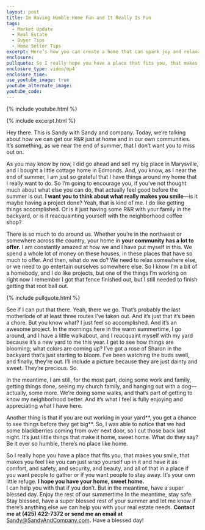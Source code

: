 ```yaml
---
layout: post
title: Im Having Humble Home Fun and It Really Is Fun
tags:
  - Market Update
  - Real Estate
  - Buyer Tips
  - Home Seller Tips
excerpt: Here’s how you can create a home that can spark joy and relaxation.
enclosure:
pullquote: So I really hope you have a place that fits you, that makes you smile.
enclosure_type: video/mp4
enclosure_time:
use_youtube_image: true
youtube_alternate_image:
youtube_code:
---
```

{% include youtube.html %}

{% include excerpt.html %}

Hey there. This is Sandy with Sandy and company. Today, we’re talking about how we can get our R&R just at home and in our own communities. It’s something, as we near the end of summer, that I don’t want you to miss out on.

As you may know by now, I did go ahead and sell my big place in Marysville, and I bought a little cottage home in Edmonds. And, you know, as I near the end of summer, I am just so grateful that I have things around my home that I really want to do. So I’m going to encourage you, if you’ve not thought much about what else you can do, that actually feel good before the summer is out. **I want you to think about what really makes you smile**—is it maybe having a project done? Yeah, that is kind of me. I do like getting things accomplished. Or is it just having some R&R with your family in the backyard, or is it reacquainting yourself with the neighborhood coffee shop?

There is so much to do around us. Whether you’re in the northwest or somewhere across the country, your home in **your community has a lot to offer.** I am constantly amazed at how we and I have put myself in this. We spend a whole lot of money on these houses, in these places that have so much to offer. And then, what do we do? We need to relax somewhere else, or we need to go entertain ourselves somewhere else. So I know I’m a bit of a homebody, and I do like projects, but one of the things I’m working on right now I remember I got that fence finished out, but I still needed to finish getting that root ball out.

{% include pullquote.html %}

See if I can put that there. Yeah, there we go. That’s probably the last motherlode of at least three routes I’ve taken out. And it’s just that it’s been a chore. But you know what? I just feel so accomplished. And it’s an awesome project. In the mornings here in the warm summertime, I go around, and I have a little walkabout, and I reacquaint myself with my yard because it’s a new yard to me this year. I get to see how things are blooming; what colors are coming up? I’ve got a rose of Sharon in the backyard that’s just starting to bloom. I’ve been watching the buds swell, and finally, they’re out. I’ll include a picture because they are just dainty and sweet. They’re precious. So.

In the meantime, I am still, for the most part, doing some work and family, getting things done, seeing my church family, and hanging out with a dog—actually, some more. We’re doing some walks, and that’s part of getting to know my neighborhood better. And it’s what I feel is fully enjoying and appreciating what I have here.

Another thing is that if you are out working in your yard**, you get a chance to see things before they get big**. So, I was able to notice that we had some blackberries coming from over next door, so I cut those back last night. It’s just little things that make it home, sweet home. What do they say? Be it ever so humble, there’s no place like home.

So I really hope you have a place that fits you, that makes you smile, that makes you feel like you can just wrap yourself up in it and have it as comfort, and safety, and security, and beauty, and all of that in a place if you want people to gather or if you want people to stay away. It’s your own little refuge. **I hope you have your home, sweet home.**<br>I can help you with that if you don’t. But in the meantime, have a super blessed day. Enjoy the rest of our summertime In the meantime, stay safe. Stay blessed, have a super blessed rest of your summer and let me know if there’s anything else we can help you with your real estate needs. **Contact me at (425) 422-7372 or send me an email at** [Sandy@SandyAndCompany.com](mailto:Sandy@SandyAndCompany.com)**.** Have a blessed day!